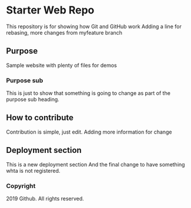 # Starter Web Repo

This repository is for showing how Git and GitHub work
Adding a line for rebasing, more changes from myfeature branch

## Purpose

Sample website with plenty of files for demos

### Purpose sub

This is just to show that something is going to change as part of the purpose sub heading.

## How to contribute

Contribution is simple, just edit.
Adding more information for change


## Deployment section
This is a new deployment section
And the final change to have something whta is not registered.


### Copyright

2019 Github. All rights reserved.
